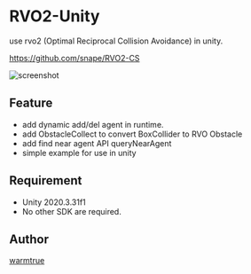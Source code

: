 RVO2-Unity
===

use rvo2 (Optimal Reciprocal Collision Avoidance) in unity. 

https://github.com/snape/RVO2-CS

![screenshot](https://warmtrue-1253180525.cos.ap-beijing.myqcloud.com/2.gif)

## Feature
* add dynamic add/del agent in runtime.
* add ObstacleCollect to convert BoxCollider to RVO Obstacle
* add find near agent API queryNearAgent
* simple example for use in unity


## Requirement
* Unity 2020.3.31f1
* No other SDK are required.


## Author
[warmtrue](http://www.warmtrue.com)